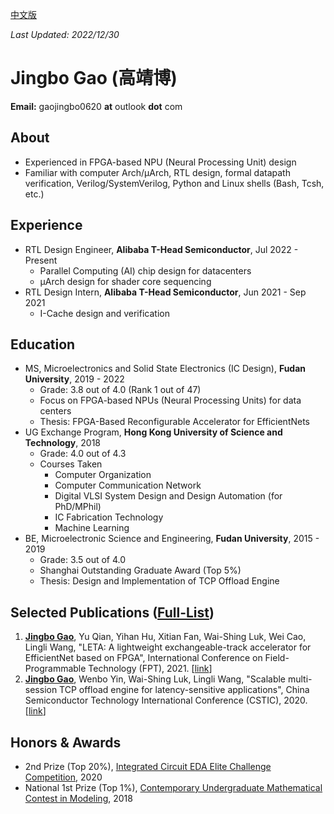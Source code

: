 [中文版](/about_zh_cn/)

*Last Updated: 2022/12/30*

# Jingbo Gao (高靖博)

**Email:** gaojingbo0620 **at** outlook **dot** com

## About

* Experienced in FPGA-based NPU (Neural Processing Unit) design
* Familiar with computer Arch/µArch, RTL design, formal datapath verification, Verilog/SystemVerilog, Python and Linux shells (Bash, Tcsh, etc.)

## Experience

* RTL Design Engineer, **Alibaba T-Head Semiconductor**, Jul 2022 - Present
    * Parallel Computing (AI) chip design for datacenters
    * µArch design for shader core sequencing
* RTL Design Intern, **Alibaba T-Head Semiconductor**, Jun 2021 - Sep 2021
    * I-Cache design and verification

## Education

* MS, Microelectronics and Solid State Electronics (IC Design), **Fudan University**, 2019 - 2022
    * Grade: 3.8 out of 4.0 (Rank 1 out of 47)
    * Focus on FPGA-based NPUs (Neural Processing Units) for data centers
    * Thesis: FPGA-Based Reconfigurable Accelerator for EfficientNets
* UG Exchange Program, **Hong Kong University of Science and Technology**, 2018
    * Grade: 4.0 out of 4.3
    * Courses Taken
        * Computer Organization
        * Computer Communication Network
        * Digital VLSI System Design and Design Automation (for PhD/MPhil)
        * IC Fabrication Technology
        * Machine Learning
* BE, Microelectronic Science and Engineering, **Fudan University**, 2015 - 2019
    * Grade: 3.5 out of 4.0
    * Shanghai Outstanding Graduate Award (Top 5%)
    * Thesis: Design and Implementation of TCP Offload Engine

## Selected Publications ([Full-List](/pub_list/))

1. <u>**Jingbo Gao**</u>, Yu Qian, Yihan Hu, Xitian Fan, Wai-Shing Luk, Wei Cao, Lingli Wang, "LETA: A lightweight exchangeable-track accelerator for EfficientNet based on FPGA", International Conference on Field-Programmable Technology (FPT), 2021. [[link](https://ieeexplore.ieee.org/document/9609919)]
2. <u>**Jingbo Gao**</u>, Wenbo Yin, Wai-Shing Luk, Lingli Wang, "Scalable multi-session TCP offload engine for latency-sensitive applications", China Semiconductor Technology International Conference (CSTIC), 2020. [[link](https://ieeexplore.ieee.org/document/9282453)]

## Honors & Awards
* 2nd Prize (Top 20%), [Integrated Circuit EDA Elite Challenge Competition](https://eda.icisc.cn/), 2020
* National 1st Prize (Top 1%), [Contemporary Undergraduate Mathematical Contest in Modeling](http://www.mcm.edu.cn/), 2018